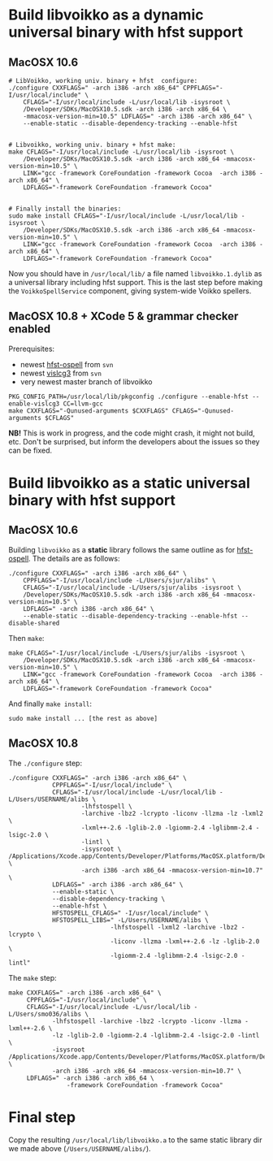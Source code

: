 # Build libvoikko as a dynamic universal binary with hfst support

## MacOSX 10.6

```
# LibVoikko, working univ. binary + hfst  configure:
./configure CXXFLAGS=" -arch i386 -arch x86_64" CPPFLAGS="-I/usr/local/include" \
	CFLAGS="-I/usr/local/include -L/usr/local/lib -isysroot \
	/Developer/SDKs/MacOSX10.5.sdk -arch i386 -arch x86_64 \
	-mmacosx-version-min=10.5" LDFLAGS=" -arch i386 -arch x86_64" \
	--enable-static --disable-dependency-tracking --enable-hfst


# Libvoikko, working univ. binary + hfst make:
make CFLAGS="-I/usr/local/include -L/usr/local/lib -isysroot \
	/Developer/SDKs/MacOSX10.5.sdk -arch i386 -arch x86_64 -mmacosx-version-min=10.5" \
	LINK="gcc -framework CoreFoundation -framework Cocoa  -arch i386 -arch x86_64" \
	LDFLAGS="-framework CoreFoundation -framework Cocoa"


# Finally install the binaries:
sudo make install CFLAGS="-I/usr/local/include -L/usr/local/lib -isysroot \
	/Developer/SDKs/MacOSX10.5.sdk -arch i386 -arch x86_64 -mmacosx-version-min=10.5" \
	LINK="gcc -framework CoreFoundation -framework Cocoa  -arch i386 -arch x86_64" \
	LDFLAGS="-framework CoreFoundation -framework Cocoa"
```

Now you should have in `/usr/local/lib/` a file named `libvoikko.1.dylib` as a universal library including hfst support. This is the last step before making the `VoikkoSpellService` component, giving system-wide Voikko spellers.

## MacOSX 10.8 + XCode 5 & grammar checker enabled

Prerequisites:

- newest [hfst-ospell](BuildingHfst-ospellForInclusionInVoikko.html) from `svn`
- newest [vislcg3](/tools/docu-vislcg3.html) from `svn`
- very newest master branch of libvoikko

```
PKG_CONFIG_PATH=/usr/local/lib/pkgconfig ./configure --enable-hfst --enable-vislcg3 CC=llvm-gcc
make CXXFLAGS="-Qunused-arguments $CXXFLAGS" CFLAGS="-Qunused-arguments $CFLAGS"
```

**NB!** This is work in progress, and the code might crash, it might not build,
etc. Don't be surprised, but inform the developers about the issues so they can
be fixed.

# Build libvoikko as a static universal binary with hfst support

## MacOSX 10.6

Building `libvoikko` as a **static** library follows the same outline as for
[hfst-ospell](BuildingHfst-ospellForInclusionInVoikko.html). The details are as follows:

```
./configure CXXFLAGS=" -arch i386 -arch x86_64" \
	CPPFLAGS="-I/usr/local/include -L/Users/sjur/alibs" \
	CFLAGS="-I/usr/local/include -L/Users/sjur/alibs -isysroot \
	/Developer/SDKs/MacOSX10.5.sdk -arch i386 -arch x86_64 -mmacosx-version-min=10.5" \
	LDFLAGS=" -arch i386 -arch x86_64" \
	--enable-static --disable-dependency-tracking --enable-hfst --disable-shared
```

Then `make`:

```
make CFLAGS="-I/usr/local/include -L/Users/sjur/alibs -isysroot \
	/Developer/SDKs/MacOSX10.5.sdk -arch i386 -arch x86_64 -mmacosx-version-min=10.5" \
	LINK="gcc -framework CoreFoundation -framework Cocoa  -arch i386 -arch x86_64" \
	LDFLAGS="-framework CoreFoundation -framework Cocoa"
```

And finally `make install`:

```
sudo make install ... [the rest as above]
```

## MacOSX 10.8

The `./configure` step:

```
./configure CXXFLAGS=" -arch i386 -arch x86_64" \
            CPPFLAGS="-I/usr/local/include" \
            CFLAGS="-I/usr/local/include -L/usr/local/lib -L/Users/USERNAME/alibs \
                    -lhfstospell \
                    -larchive -lbz2 -lcrypto -liconv -llzma -lz -lxml2 \
                    -lxml++-2.6 -lglib-2.0 -lgiomm-2.4 -lglibmm-2.4 -lsigc-2.0 \
                    -lintl \
                    -isysroot \
/Applications/Xcode.app/Contents/Developer/Platforms/MacOSX.platform/Developer/SDKs/MacOSX10.7.sdk \
                    -arch i386 -arch x86_64 -mmacosx-version-min=10.7" \
            LDFLAGS=" -arch i386 -arch x86_64" \
            --enable-static \
            --disable-dependency-tracking \
            --enable-hfst \
            HFSTOSPELL_CFLAGS=" -I/usr/local/include" \
            HFSTOSPELL_LIBS=" -L/Users/USERNAME/alibs \
                            -lhfstospell -lxml2 -larchive -lbz2 -lcrypto \
                            -liconv -llzma -lxml++-2.6 -lz -lglib-2.0 \
                            -lgiomm-2.4 -lglibmm-2.4 -lsigc-2.0 -lintl"
```

The `make` step:

```
make CXXFLAGS=" -arch i386 -arch x86_64" \
     CPPFLAGS="-I/usr/local/include" \
     CFLAGS="-I/usr/local/include -L/usr/local/lib -L/Users/smo036/alibs \
            -lhfstospell -larchive -lbz2 -lcrypto -liconv -llzma -lxml++-2.6 \
            -lz -lglib-2.0 -lgiomm-2.4 -lglibmm-2.4 -lsigc-2.0 -lintl \
            -isysroot
/Applications/Xcode.app/Contents/Developer/Platforms/MacOSX.platform/Developer/SDKs/MacOSX10.7.sdk \
            -arch i386 -arch x86_64 -mmacosx-version-min=10.7" \
     LDFLAGS=" -arch i386 -arch x86_64 \
                -framework CoreFoundation -framework Cocoa"
```

# Final step

Copy the resulting `/usr/local/lib/libvoikko.a` to the same static library dir
we made above (`/Users/USERNAME/alibs/`).
